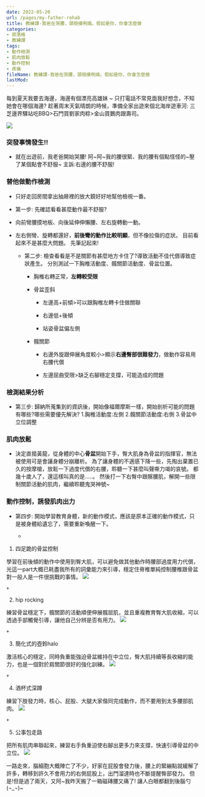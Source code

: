 ```yaml
---
date: 2022-05-20
url: /pages/my-father-rehab
title: 教練課-我爸在哭腰，頭殼摸咧燒。假如是你，你會怎麼做
categories:
- 部落格
- 教練課
tags:
- 動作檢測
- 肌肉放鬆
- 動作控制
- 疼痛
fileName: 教練課-我爸在哭腰，頭殼摸咧燒。假如是你，你會怎麼做
lastMod: 
---
```

每到夏天我要去海邊，海邊有個漂亮高雄妹 ~
只打電話不常見面我好想念，不知她會在哪個海邊?
趁著周末天氣晴朗的時候，準備全家出遊來個北海岸遊車河:
三芝邊界驛站吃BBQ>石門買劉家肉粽>金山買鵝肉跟壽司。

![](https://cdn.jsdelivr.net/gh/xiang0805/blogimage/img/教練課-我爸在哭腰，頭殼摸咧燒。假如是你，你會怎麼做-1.jpg)

### 突發事情發生!!

  + 就在出遊前，我老爸開始哭腰!
阿~阿~我的腰很緊、我的腰有個點怪怪的~壓了某個點會不舒服~
主訴:右邊的腰不舒服!

### 替他做動作檢測

  + 只好走回房間拿出抽屜裡的放大鏡好好地幫他檢視一番。

  + 第一步:
先確認看看甚麼動作最不舒服?
* 向前彎腰摸地板、向後延伸伸懶腰、左右旋轉動一動。
* 左右側彎、旋轉都還好，**前後彎的動作比較明顯**，但不像拉傷的症狀。
目前看起來不是甚麼大問題。
先筆記起來!

  + 第二步:
檢查看看是不是關節有甚麼地方卡住了?導致活動不佳代償導致症狀產生。
分別測試一下胸椎活動度、髖關節活動度、骨盆位置。

    + 胸椎右轉正常，**左轉較受限**

    + 骨盆歪斜

      + 左邊高+前傾>可以跟胸椎左轉卡住做關聯

      + 右邊低+後傾

      + 站姿骨盆偏左側

    + 髖關節

      + 右邊外旋跟伸展角度較小>顯示**右邊臀部很難發力**，做動作容易用右腰代償

      + 左邊屈曲受限>缺乏右腳穩定支撐，可能造成的問題

### 檢測結果分析


  + 第三步:
歸納所蒐集到的資訊後，開始像福爾摩斯一樣，開始剖析可能的問題有哪些?哪些需要優先解決?
1.胸椎活動度:左側
2.髖關節活動度:右側
3.骨盆中立位調整

### 肌肉放鬆


  + 決定直搗黃龍，從身體的中心**骨盆**開始下手，臀大肌身為骨盆的指揮官，無法被使用可是會讓身體分崩離析。
為了讓身體的不適感下降一些，先掏出棄置已久的按摩槍，放鬆一下過度代償的右腰，聆聽一下甚麼叫聲嘶力竭的哀號。
都幾十歲人了，還這樣叫真的是.....。
然後打一下右臀中跟髂腰肌，解開一些限制關節活動的肌肉，繼續聆聽鬼哭神號~

### 動作控制，誘發肌肉出力


  + 第四步:
開始學習教育身體，新的動作模式，應該是原本正確的動作模式，只是被身體給遺忘了，需要重新喚醒一下。

    + 
1. 四足跪的骨盆控制

學習在前後傾的動作中使用到臀大肌，可以避免做其他動作時腰部過度用力代償，光這一part大概已耗盡我所有的詞彙能力來引導，穩定住脊椎單純控制腰椎跟骨盆對一般人是一件很挑戰的事情。
![](https://cdn.jsdelivr.net/gh/xiang0805/blogimage/img/教練課-我爸在哭腰，頭殼摸咧燒。假如是你，你會怎麼做-2.jpg)

    + 
2. hip rocking

練習骨盆穩定下，髖關節的活動順便伸展髖屈肌，並且重複教育臀大肌收縮，可以透過手部觸覺引導，讓他自己分辨是否有用力。
![](https://cdn.jsdelivr.net/gh/xiang0805/blogimage/img/教練課-我爸在哭腰，頭殼摸咧燒。假如是你，你會怎麼做-3.jpg.jpeg)

    + 
3. 簡化式的壺鈴halo

激活核心的穩定，同時負重能強迫骨盆維持在中立位，臀大肌持續等長收縮的能力，也是一個對於肩關節很好的強化訓練。
![](https://cdn.jsdelivr.net/gh/xiang0805/blogimage/img/教練課-我爸在哭腰，頭殼摸咧燒。假如是你，你會怎麼做-4.jpg.jpeg)

    + 
4. 酒杯式深蹲

練習下肢發力時，核心、屁股、大腿大家偕同完成動作，而不要用到太多腰部肌肉。
![](https://cdn.jsdelivr.net/gh/xiang0805/blogimage/img/教練課-我爸在哭腰，頭殼摸咧燒。假如是你，你會怎麼做-5.jpg.jpeg)

    + 
5. 公事包走路

把所有肌肉串聯起來，練習右手負重迫使右腳出更多力來支撐，快速引導骨盆的中立位。
![](https://cdn.jsdelivr.net/gh/xiang0805/blogimage/img/教練課-我爸在哭腰，頭殼摸咧燒。假如是你，你會怎麼做-6.jpg.jpeg)

一路走來，腦細胞大概陣亡了不少，好家在屁股會發力後，腰上的緊繃點就緩解了許多，轉移到許久不會用力的右側屁股上，出門溜達時也不斷提醒臀部發力。
但是!但是過了兩天，又阿~我昨天搬了一箱磁磚腰又痛了!
讓人白眼都翻到後腦勺(¬_¬)~
